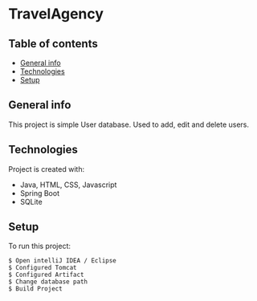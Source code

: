 # TravelAgency

## Table of contents
* [General info](#general-info)
* [Technologies](#technologies)
* [Setup](#setup)

## General info
This project is simple User database. Used to add, edit and delete users.
	
## Technologies
Project is created with:
* Java, HTML, CSS, Javascript
* Spring Boot
* SQLite
	
## Setup
To run this project: 

```
$ Open intelliJ IDEA / Eclipse
$ Configured Tomcat
$ Configured Artifact
$ Change database path
$ Build Project
```

